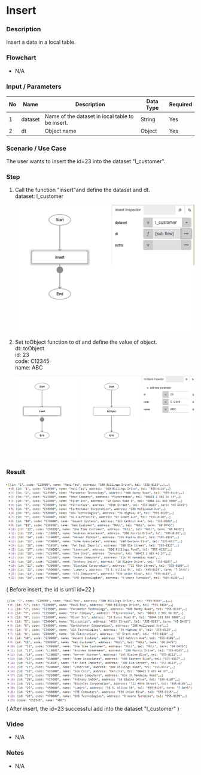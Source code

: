 ﻿# Insert 

### Description

Insert a data in a local table.

### Flowchart

- N/A 

### Input / Parameters

| No | Name | Description | Data Type | Required |
| ------ | ------ | ------ |------ | ------ |
| 1 | dataset | Name of the dataset in local table to be insert. | String | Yes  |
| 2 | dt | Object name | Object | Yes |

### Scenario / Use Case

The user wants to insert the id=23 into the dataset "l_customer".

### Step

1. Call the function "insert"and define the dataset    and dt.
   <br>
   dataset: l_customer<br>
   
   ![](../../../../document/function/Dataset/insert/insert-step-1.png?raw=true)
  
2. Set toObject function to dt and define the value    of object.
   <br>
   dt: toObject<br>
   id: 23<br>
   code: C12345<br>
   name: ABC<br>
   
   ![](../../../../document/function/Dataset/insert/insert-step-2.png?raw=true)
   
### Result

![](../../../../document/function/Dataset/insert/insert-result-1.png?raw=true)
( Before insert, the id is until id=22 )

![](../../../../document/function/Dataset/insert/insert-result-2.png?raw=true)
( After insert, the id=23 successful add into the dataset "l_customer" )
   
### Video

- N/A

<!--[![Video](http://i.imgur.com/Ot5DWAW.png)](https://youtu.be/StTqXEQ2l-Y?t=35s)-->

### Notes

- N/A